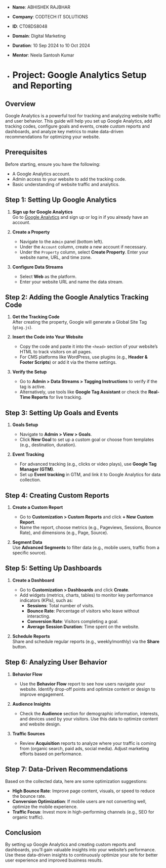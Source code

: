 - **Name**: ABHISHEK RAJBHAR
- **Company**: CODTECH IT SOLUTIONS
- **ID**: CT08DS8048
- **Domain**: Digital Marketing
- **Duration**: 10 Sep 2024 to 10 Oct 2024
- **Mentor**: Neela Santosh Kumar

- # Project: Google Analytics Setup and Reporting

## Overview
Google Analytics is a powerful tool for tracking and analyzing website traffic and user behavior. This guide will help you set up Google Analytics, add tracking codes, configure goals and events, create custom reports and dashboards, and analyze key metrics to make data-driven recommendations for optimizing your website.

## Prerequisites
Before starting, ensure you have the following:
- A Google Analytics account.
- Admin access to your website to add the tracking code.
- Basic understanding of website traffic and analytics.

## Step 1: Setting Up Google Analytics
1. **Sign up for Google Analytics**  
   Go to [Google Analytics](https://analytics.google.com) and sign up or log in if you already have an account.
   
2. **Create a Property**  
   - Navigate to the `Admin` panel (bottom left).
   - Under the `Account` column, create a new account if necessary.
   - Under the `Property` column, select **Create Property**. Enter your website name, URL, and time zone.

3. **Configure Data Streams**  
   - Select **Web** as the platform.
   - Enter your website URL and name the data stream.

## Step 2: Adding the Google Analytics Tracking Code
1. **Get the Tracking Code**  
   After creating the property, Google will generate a Global Site Tag (`gtag.js`).

2. **Insert the Code into Your Website**  
   - Copy the code and paste it into the `<head>` section of your website’s HTML to track visitors on all pages.
   - For CMS platforms like WordPress, use plugins (e.g., **Header & Footer Scripts**) or add it via the theme settings.

3. **Verify the Setup**  
   - Go to **Admin > Data Streams > Tagging Instructions** to verify if the tag is active.
   - Alternatively, use tools like **Google Tag Assistant** or check the **Real-Time Reports** for live tracking.

## Step 3: Setting Up Goals and Events
1. **Goals Setup**  
   - Navigate to **Admin > View > Goals**.
   - Click **New Goal** to set up a custom goal or choose from templates (e.g., destination, duration).

2. **Event Tracking**  
   - For advanced tracking (e.g., clicks or video plays), use **Google Tag Manager (GTM)**.
   - Set up **Event tracking** in GTM, and link it to Google Analytics for data collection.

## Step 4: Creating Custom Reports
1. **Create a Custom Report**  
   - Go to **Customization > Custom Reports** and click **+ New Custom Report**.
   - Name the report, choose metrics (e.g., Pageviews, Sessions, Bounce Rate), and dimensions (e.g., Page, Source).

2. **Segment Data**  
   Use **Advanced Segments** to filter data (e.g., mobile users, traffic from a specific source).

## Step 5: Setting Up Dashboards
1. **Create a Dashboard**  
   - Go to **Customization > Dashboards** and click **Create**.
   - Add widgets (metrics, charts, tables) to monitor key performance indicators (KPIs), such as:
     - **Sessions**: Total number of visits.
     - **Bounce Rate**: Percentage of visitors who leave without interacting.
     - **Conversion Rate**: Visitors completing a goal.
     - **Average Session Duration**: Time spent on the website.

2. **Schedule Reports**  
   Share and schedule regular reports (e.g., weekly/monthly) via the **Share** button.

## Step 6: Analyzing User Behavior
1. **Behavior Flow**  
   - Use the **Behavior Flow** report to see how users navigate your website. Identify drop-off points and optimize content or design to improve engagement.

2. **Audience Insights**  
   - Check the **Audience** section for demographic information, interests, and devices used by your visitors. Use this data to optimize content and website design.

3. **Traffic Sources**  
   - Review **Acquisition** reports to analyze where your traffic is coming from (organic search, paid ads, social media). Adjust marketing efforts based on performance.

## Step 7: Data-Driven Recommendations
Based on the collected data, here are some optimization suggestions:
- **High Bounce Rate**: Improve page content, visuals, or speed to reduce the bounce rate.
- **Conversion Optimization**: If mobile users are not converting well, optimize the mobile experience.
- **Traffic Focus**: Invest more in high-performing channels (e.g., SEO for organic traffic).

## Conclusion
By setting up Google Analytics and creating custom reports and dashboards, you’ll gain valuable insights into your website’s performance. Use these data-driven insights to continuously optimize your site for better user experience and improved business results.
